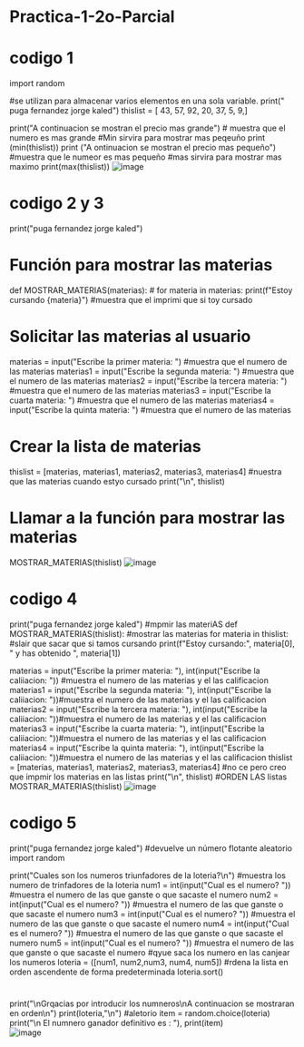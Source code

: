 # Practica-1-2o-Parcial
# codigo 1
import random

#se utilizan para almacenar varios elementos en una sola variable.
print(" puga fernandez jorge kaled")
thislist = [ 43, 57, 92, 20, 37, 5, 9,]

print("A continuacion se mostran el precio mas grande") # muestra que el numero es mas grande
#Min sirvira para mostrar mas peqeuño 
print (min(thislist))
print ("A ontinuacion se mostran el precio mas pequeño") #muestra que le numeor es mas pequeño
#mas sirvira para mostrar mas maximo
print(max(thislist))
![image](https://github.com/user-attachments/assets/dc40f8fe-525b-414d-9fd6-ff06f032ccd8)

# codigo 2 y 3
print("puga fernandez jorge kaled")
# Función para mostrar las materias
def MOSTRAR_MATERIAS(materias):
    #
    for materia in materias:
        print(f"Estoy cursando {materia}") #muestra que el imprimi que si toy cursado

# Solicitar las materias al usuario
materias = input("Escribe la primer materia: ") #muestra que el numero de las materias 
materias1 = input("Escribe la segunda materia: ") #muestra que el numero de las materias 
materias2 = input("Escribe la tercera materia: ") #muestra que el numero de las materias 
materias3 = input("Escribe la cuarta materia: ") #muestra que el numero de las materias 
materias4 = input("Escribe la quinta materia: ") #muestra que el numero de las materias 

# Crear la lista de materias
thislist = [materias, materias1, materias2, materias3, materias4] #nuestra que las materias cuando estyo cursado
print("\n", thislist)

# Llamar a la función para mostrar las materias
MOSTRAR_MATERIAS(thislist)
![image](https://github.com/user-attachments/assets/a954e588-ff4b-46e8-98c6-1d4ef02bc0e0)

# codigo 4
print("puga fernandez jorge kaled")
#mpmir las materiAS
def MOSTRAR_MATERIAS(thislist):
    #mostrar las materias
    for materia in thislist:
        #slair que sacar que si tamos cursando
        print(f"Estoy cursando:", materia[0], " y has obtenido ", materia[1])

materias = input("Escribe la primer materia: "), int(input("Escribe la caliiacion: ")) #muestra el numero de las materias y el las calificacion 
materias1 = input("Escribe la segunda materia: "), int(input("Escribe la caliiacion: "))#muestra el numero de las materias y el las calificacion 
materias2 = input("Escribe la tercera materia: "), int(input("Escribe la caliiacion: "))#muestra el numero de las materias y el las calificacion 
materias3 = input("Escribe la cuarta materia: "), int(input("Escribe la caliiacion: "))#muestra el numero de las materias y el las calificacion 
materias4 = input("Escribe la quinta materia: "), int(input("Escribe la caliiacion: "))#muestra el numero de las materias y el las calificacion 
thislist = [materias, materias1, materias2, materias3, materias4] #no ce pero creo que impmir los materias en las listas
print("\n", thislist)
#ORDEN LAS listas
MOSTRAR_MATERIAS(thislist)
![image](https://github.com/user-attachments/assets/a8d57d73-4364-4d76-a189-43b414a5cba2)

# codigo 5 
print("puga fernandez jorge kaled")
#devuelve un número flotante aleatorio 
import random

print("Cuales son los numeros triunfadores de la loteria?\n") #muestra los numero de trinfadores de la loteria 
num1 = int(input("Cual es el numero? ")) #muestra el numero de las que ganste o que  sacaste el numero
num2 = int(input("Cual es el numero? ")) #muestra el numero de las que ganste o que  sacaste el numero
num3 = int(input("Cual es el numero? ")) #muestra el numero de las que ganste o que  sacaste el numero
num4 = int(input("Cual es el numero? ")) #muestra el numero de las que ganste o que  sacaste el numero
num5 = int(input("Cual es el numero? ")) #muestra el numero de las que ganste o que  sacaste el numero
#qyue saca los numero en las canjear los numeros
loteria = ([num1, num2,num3, num4, num5])
#rdena la lista en orden ascendente de forma predeterminada 
loteria.sort()
#
print("\nGrqacias por introducir los numneros\nA continuacion se mostraran en orden\n")
print(loteria,"\n")
#aletorio
item = random.choice(loteria)
print("\n El numnero ganador definitivo es : "), print(item)        
![image](https://github.com/user-attachments/assets/79b7a19a-7e94-4130-b8c3-52578c1294e9)



